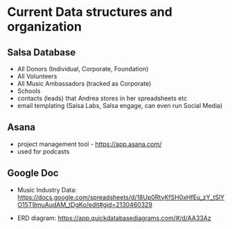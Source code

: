 # Current Data structures and organization

## Salsa Database

- All Donors (Individual, Corporate, Foundation)
- All Volunteers
- All Music Ambassadors (tracked as Corporate)
- Schools
- contacts (leads) that Andrea stores in her spreadsheets etc
- email templating (Salsa Labs, Salsa engage, can even run Social Media)

## Asana

- project management tool - https://app.asana.com/
- used for podcasts

## Google Doc

- Music Industry Data: https://docs.google.com/spreadsheets/d/18Up0RtyKfSH0xHfEu_zY_tSlYO15T9muAudAM_tDgKo/edit#gid=2130460329

- ERD diagram: https://app.quickdatabasediagrams.com/#/d/AA33Az
